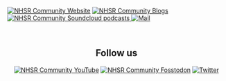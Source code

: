 <a href="https://nhsrcommunity.com/" target="_blank" rel="noopener noreferrer"> <img alt="NHSR Community Website" src=https://img.shields.io/badge/Website-NHS--R-blue></a> 
<a href="https://nhsrcommunity.com/blogs/blogs/" target="_blank" rel="noopener noreferrer"> <img alt="NHSR Community Blogs" src=https://img.shields.io/badge/Blogs-NHS--R-yellow></a>
<a href="https://soundcloud.com/nhs-r-community" target="_blank" rel="noopener noreferrer"> <img alt="NHSR Community Soundcloud podcasts" src=https://img.shields.io/badge/Podcasts-NHS--R-red> </a>
<a href="mailto:nhs.rcommunity@nhs.net" target="_blank" rel="noopener noreferrer"> <img alt="Mail" src="https://img.shields.io/badge/-nhs.rcommunity@nhs.net-c14438?style=flat-square&logo=Gmail&logoColor=white&link=mailto:nhs.rcommunity@nhs.net"/> </a> 

<br> 

<h2 align="center">Follow us</h2>
<p align="center"><a 
href="https://www.youtube.com/c/NHSRCommunity" target="_blank" rel="noopener noreferrer"> <img alt="NHSR Community YouTube" img alt="YouTube Channel Subscribers" src="https://img.shields.io/youtube/channel/subscribers/UCMwM-3tg_-Pbx8hKO78q5EA?style=social"></a> <a
href="https://fosstodon.org/@NHSrCommunity" target="_blank" rel="noopener noreferrer"> <img alt="NHSR Community Fosstodon" src=https://img.shields.io/mastodon/follow/109428963417193764?domain=https%3A%2F%2Ffosstodon.org&style=social></a> <a 
href="https://twitter.com/NHSrCommunity" target="_blank" rel="noopener noreferrer"> <img alt="Twitter" src="https://img.shields.io/twitter/follow/NHSrCommunity" /></a>
</p>  
  
<!--
<details>
  <summary><b> Acknowledgements </b></summary>
  
https://shields.io/category/build 
</details> 

-->
